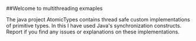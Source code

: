##Welcome to multithreading exmaples

The java project AtomicTypes contains thread safe custom implementations of primitive types.
In this I have used Java's synchronization constructs. Report if you find any issues or explanations on these implementations.

